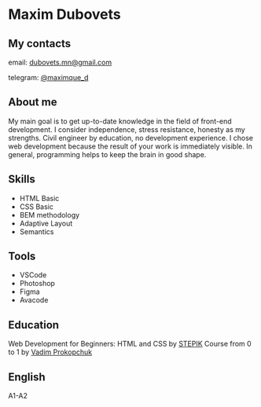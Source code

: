 # **Maxim Dubovets** 

## **My contacts** 

email: <dubovets.mn@gmail.com> 
  
telegram:   [@maximque_d](https://t.me/maximque_d "Max Dubovets")

## **About me**

My main goal is to get up-to-date knowledge in the field of front-end development. I consider independence, stress resistance, honesty as my strengths. Civil engineer by education, no development experience. I chose web development because the result of your work is immediately visible. In general, programming helps to keep the brain in good shape.

## **Skills** 

+ HTML Basic 
+ CSS Basic 
+ BEM methodology 
+ Adaptive Layout 
+ Semantics 

## Tools 
+ VSCode 
+ Photoshop 
+ Figma 
+ Avacode 

## **Education** 
Web Development for Beginners: HTML and CSS by [STEPIK](https://stepik.org/course/38218/syllabus) 
Course from 0 to 1 by [Vadim Prokopchuk](https://www.youtube.com/c/от0до1)

## English 
A1-A2
